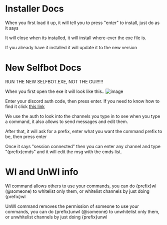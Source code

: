 # Installer Docs

When you first load it up, it will tell you to press "enter" to install, just do as it says

It will close when its installed, it will install where-ever the exe file is.

If you already have it installed it will update it to the new version



# New Selfbot Docs

RUN THE NEW SELFBOT.EXE, NOT THE GUI!!!!!

When you first open the exe it will look like this..
![image](https://github.com/jj123llol/selfbot/assets/115508192/1da79094-7bbc-415c-99d6-ebb407268156)


Enter your discord auth code, then press enter.
If you need to know how to find it click [this link](https://www.androidauthority.com/get-discord-token-3149920/)

We use the auth to look into the channels you type in to see when you type a command, it also allows to send messages and edit them.


After that, it will ask for a prefix, enter what you want the command prefix to be, then press enter

Once it says "session connected" then you can enter any channel and type "(prefix)cmds" and it will edit the msg with the cmds list.



# Wl and UnWl info

Wl command allows others to use your commands, you can do {prefix}wl (@someone) to whitelist only them, or whitelist channels by just doing {prefix}wl

UnWl command removes the permission of someone to use your commands, you can do {prefix}unwl (@someone) to unwhitelist only them, or unwhitelist channels by just doing {prefix}unwl
